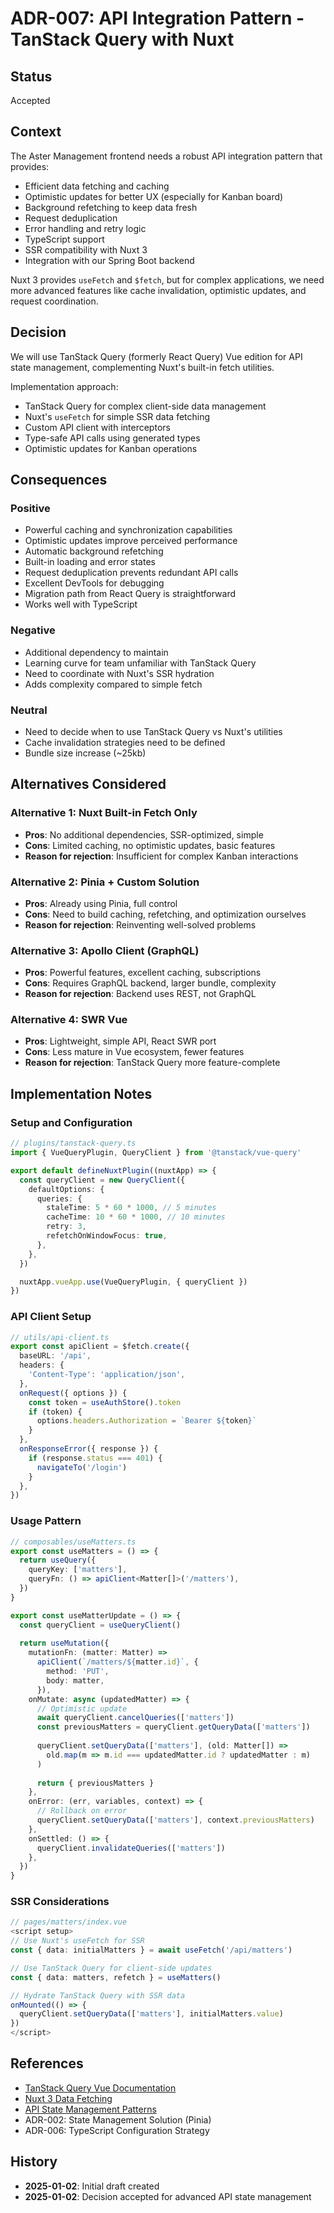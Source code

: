 # ADR-007: API Integration Pattern - TanStack Query with Nuxt

## Status
Accepted

## Context
The Aster Management frontend needs a robust API integration pattern that provides:
- Efficient data fetching and caching
- Optimistic updates for better UX (especially for Kanban board)
- Background refetching to keep data fresh
- Request deduplication
- Error handling and retry logic
- TypeScript support
- SSR compatibility with Nuxt 3
- Integration with our Spring Boot backend

Nuxt 3 provides `useFetch` and `$fetch`, but for complex applications, we need more advanced features like cache invalidation, optimistic updates, and request coordination.

## Decision
We will use TanStack Query (formerly React Query) Vue edition for API state management, complementing Nuxt's built-in fetch utilities.

Implementation approach:
- TanStack Query for complex client-side data management
- Nuxt's `useFetch` for simple SSR data fetching
- Custom API client with interceptors
- Type-safe API calls using generated types
- Optimistic updates for Kanban operations

## Consequences

### Positive
- Powerful caching and synchronization capabilities
- Optimistic updates improve perceived performance
- Automatic background refetching
- Built-in loading and error states
- Request deduplication prevents redundant API calls
- Excellent DevTools for debugging
- Migration path from React Query is straightforward
- Works well with TypeScript

### Negative
- Additional dependency to maintain
- Learning curve for team unfamiliar with TanStack Query
- Need to coordinate with Nuxt's SSR hydration
- Adds complexity compared to simple fetch

### Neutral
- Need to decide when to use TanStack Query vs Nuxt's utilities
- Cache invalidation strategies need to be defined
- Bundle size increase (~25kb)

## Alternatives Considered

### Alternative 1: Nuxt Built-in Fetch Only
- **Pros**: No additional dependencies, SSR-optimized, simple
- **Cons**: Limited caching, no optimistic updates, basic features
- **Reason for rejection**: Insufficient for complex Kanban interactions

### Alternative 2: Pinia + Custom Solution
- **Pros**: Already using Pinia, full control
- **Cons**: Need to build caching, refetching, and optimization ourselves
- **Reason for rejection**: Reinventing well-solved problems

### Alternative 3: Apollo Client (GraphQL)
- **Pros**: Powerful features, excellent caching, subscriptions
- **Cons**: Requires GraphQL backend, larger bundle, complexity
- **Reason for rejection**: Backend uses REST, not GraphQL

### Alternative 4: SWR Vue
- **Pros**: Lightweight, simple API, React SWR port
- **Cons**: Less mature in Vue ecosystem, fewer features
- **Reason for rejection**: TanStack Query more feature-complete

## Implementation Notes

### Setup and Configuration
```typescript
// plugins/tanstack-query.ts
import { VueQueryPlugin, QueryClient } from '@tanstack/vue-query'

export default defineNuxtPlugin((nuxtApp) => {
  const queryClient = new QueryClient({
    defaultOptions: {
      queries: {
        staleTime: 5 * 60 * 1000, // 5 minutes
        cacheTime: 10 * 60 * 1000, // 10 minutes
        retry: 3,
        refetchOnWindowFocus: true,
      },
    },
  })

  nuxtApp.vueApp.use(VueQueryPlugin, { queryClient })
})
```

### API Client Setup
```typescript
// utils/api-client.ts
export const apiClient = $fetch.create({
  baseURL: '/api',
  headers: {
    'Content-Type': 'application/json',
  },
  onRequest({ options }) {
    const token = useAuthStore().token
    if (token) {
      options.headers.Authorization = `Bearer ${token}`
    }
  },
  onResponseError({ response }) {
    if (response.status === 401) {
      navigateTo('/login')
    }
  },
})
```

### Usage Pattern
```typescript
// composables/useMatters.ts
export const useMatters = () => {
  return useQuery({
    queryKey: ['matters'],
    queryFn: () => apiClient<Matter[]>('/matters'),
  })
}

export const useMatterUpdate = () => {
  const queryClient = useQueryClient()
  
  return useMutation({
    mutationFn: (matter: Matter) => 
      apiClient(`/matters/${matter.id}`, {
        method: 'PUT',
        body: matter,
      }),
    onMutate: async (updatedMatter) => {
      // Optimistic update
      await queryClient.cancelQueries(['matters'])
      const previousMatters = queryClient.getQueryData(['matters'])
      
      queryClient.setQueryData(['matters'], (old: Matter[]) =>
        old.map(m => m.id === updatedMatter.id ? updatedMatter : m)
      )
      
      return { previousMatters }
    },
    onError: (err, variables, context) => {
      // Rollback on error
      queryClient.setQueryData(['matters'], context.previousMatters)
    },
    onSettled: () => {
      queryClient.invalidateQueries(['matters'])
    },
  })
}
```

### SSR Considerations
```typescript
// pages/matters/index.vue
<script setup>
// Use Nuxt's useFetch for SSR
const { data: initialMatters } = await useFetch('/api/matters')

// Use TanStack Query for client-side updates
const { data: matters, refetch } = useMatters()

// Hydrate TanStack Query with SSR data
onMounted(() => {
  queryClient.setQueryData(['matters'], initialMatters.value)
})
</script>
```

## References
- [TanStack Query Vue Documentation](https://tanstack.com/query/latest/docs/vue/overview)
- [Nuxt 3 Data Fetching](https://nuxt.com/docs/getting-started/data-fetching)
- [API State Management Patterns](https://tkdodo.eu/blog/practical-react-query)
- ADR-002: State Management Solution (Pinia)
- ADR-006: TypeScript Configuration Strategy

## History
- **2025-01-02**: Initial draft created
- **2025-01-02**: Decision accepted for advanced API state management